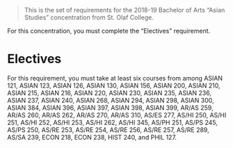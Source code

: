 > This is the set of requirements for the 2018-19 Bachelor of Arts “Asian
> Studies” concentration from St. Olaf College.

For this concentration, you must complete the “Electives” requirement.

# Electives
For this requirement, you must take at least six courses from among ASIAN 121, ASIAN 123, ASIAN 126, ASIAN 130, ASIAN 156, ASIAN 200, ASIAN 210, ASIAN 215, ASIAN 216, ASIAN 220, ASIAN 230, ASIAN 235, ASIAN 236, ASIAN 237, ASIAN 240, ASIAN 268, ASIAN 294, ASIAN 298, ASIAN 300, ASIAN 384, ASIAN 396, ASIAN 397, ASIAN 398, ASIAN 399, AR/AS 259, AR/AS 260, AR/AS 262, AR/AS 270, AR/AS 310, AS/ES 277, AS/HI 250, AS/HI 251, AS/HI 252, AS/HI 253, AS/HI 262, AS/HI 345, AS/PH 251, AS/PS 245, AS/PS 250, AS/RE 253, AS/RE 254, AS/RE 256, AS/RE 257, AS/RE 289, AS/SA 239, ECON 218, ECON 238, HIST 240, and PHIL 127.


